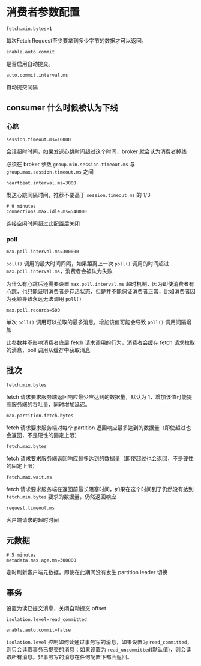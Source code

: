 # 消费者参数配置

<!--
    num.consumer.fetchers=1

启动Consumer的个数，适当增加可以提高并发度。

    fetch.wait.max.ms=100

在Fetch Request获取的数据至少达到 `fetch.min.bytes` 之前，允许等待的最大时长。
-->

    fetch.min.bytes=1

每次Fetch Request至少要拿到多少字节的数据才可以返回。

    enable.auto.commit

是否启用自动提交。

    auto.commit.interval.ms

自动提交间隔

## consumer 什么时候被认为下线

### 心跳

    session.timeout.ms=10000

会话超时时间，如果发送心跳时间超过这个时间，broker 就会认为消费者掉线

必须在 broker 参数 `group.min.session.timeout.ms` 与 `group.max.session.timeout.ms` 之间

    heartbeat.interval.ms=3000

发送心跳间隔时间，推荐不要高于 `session.timeout.ms` 的 1/3

    # 9 minutes
    connections.max.idle.ms=540000

连接空闲时间超过此配置后关闭

### poll

    max.poll.interval.ms=300000

`poll()` 调用的最大时间间隔，如果距离上一次 `poll()` 调用的时间超过 `max.poll.interval.ms`，消费者会被认为失败

为什么有心跳后还需要设置 `max.poll.interval.ms` 超时机制，因为即使消费者有心跳，也只能证明消费者是存活状态，但是并不能保证消费者正常，比如消费者因为死锁导致永远无法调用 `poll()`

    max.poll.records=500

单次 `poll()` 调用可以拉取的最多消息，增加该值可能会导致 `poll()` 调用间隔增加

此参数并不影响消费者底层 fetch 请求调用的行为，消费者会缓存 fetch 请求拉取的消息，poll 调用从缓存中获取消息

## 批次

    fetch.min.bytes

fetch 请求要求服务端返回响应最少应达到的数据量，默认为 1，增加该值可能提高服务端的吞吐量，同时增加延迟。

    max.partition.fetch.bytes

fetch 请求要求服务端对每个 partition 返回响应最多达到的数据量（即使超过也会返回，不是硬性的固定上限）

    fetch.max.bytes

fetch 请求要求服务端返回响应最多达到的数据量（即使超过也会返回，不是硬性的固定上限）

    fetch.max.wait.ms

fetch 请求要求服务端在返回前最长阻塞时间，如果在这个时间到了仍然没有达到 `fetch.min.bytes` 要求的数据量，仍然返回响应

    request.timeout.ms

客户端请求的超时时间

## 元数据

    # 5 minutes
    metadata.max.age.ms=300000

定时刷新客户端元数据，即使在此期间没有发生 partition leader 切换

## 事务

设置为读已提交消息，关闭自动提交 offset

    isolation.level=read_committed

    enable.auto.commit=false

`isolation.level` 控制如何读通过事务写的消息，如果设置为 `read_committed`，则只会读取事务已提交的消息；如果设置为 `read_uncommitted`(默认值)，则会读取所有消息。非事务写的消息在任何配置下都会返回。

